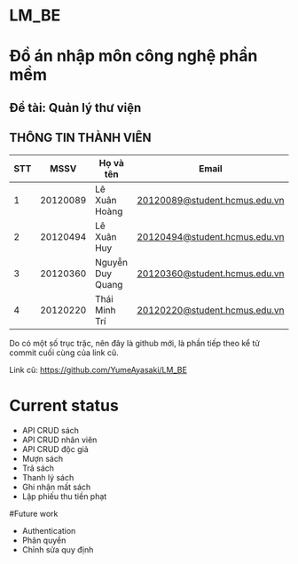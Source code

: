 # LM_BE

# Đồ án nhập môn công nghệ phần mềm
## Đề tài: Quản lý thư viện

## THÔNG TIN THÀNH VIÊN
|**STT**|**MSSV**|**Họ và tên**|**Email**|
|---|--------|------|-------|
|1|20120089|Lê Xuân Hoàng|20120089@student.hcmus.edu.vn|
|2|20120494|Lê Xuân Huy|20120494@student.hcmus.edu.vn|
|3|20120360|Nguyễn Duy Quang|20120360@student.hcmus.edu.vn|
|4|20120220|Thái Minh Trí|20120220@student.hcmus.edu.vn|

Do có một số trục trặc, nên đây là github mới, là phần tiếp theo kể tử commit cuối cùng của link cũ.

Link cũ: https://github.com/YumeAyasaki/LM_BE

# Current status
- API CRUD sách
- API CRUD nhân viên
- API CRUD độc giả
- Mượn sách
- Trả sách
- Thanh lý sách
- Ghi nhận mất sách
- Lập phiếu thu tiền phạt

#Future work
- Authentication
- Phân quyền
- Chỉnh sửa quy định
